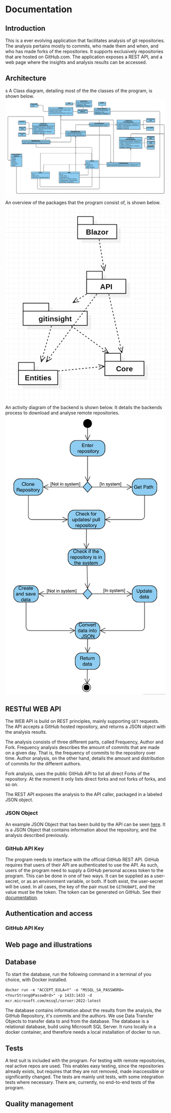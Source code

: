 # Documentation

<!-- This is a comment, write your notes in this structure -->

## Introduction

This is a ever evolving application that facilitates analysis of git repositories.
The analysis pertains mostly to commits, who made them and when, and who has made forks of the repositories.
It supports exclusively repositories that are hosted on GitHub.com.
The application exposes a REST API, and a web page where the insights and analysis results can be accessed.

## Architecture

<!-- Describe the Architecture, both of the systems themselves, and between them -->
s
A Class diagram, detailing most of the the classes of the program, is shown below.
![Class diagram](img/ClassDiagramW45.png)

An overview of the packages that the program consist of, is shown below.
![Package Diagram](img/PackageDiagram.png)

An activity diagram of the backend is shown below. It details the backends process to download and analyse remote repositories.
![Activity Diagram](img/ActivityDiagram.png)

## RESTful WEB API

The WEB API is build on REST principles, mainly supporting `GET` requests.
The API accepts a GitHub hosted repository, and returns a JSON object with the analysis results.

The analysis consists of three different parts, called Frequency, Author and Fork.
Frequency analysis describes the amount of commits that are made on a given day.
That is, the frequency of commits to the repository over time.
Author analysis, on the other hand, details the amount and distribution of commits for the different authors.

Fork analysis, uses the public GitHub API to list all direct Forks of the repository.
At the moment it only lists direct forks and not forks of forks, and so on.

The REST API exposes the analysis to the API caller, packaged in a labeled JSON object.

### JSON Object

An example JSON Object that has been build by the API can be seen [here](JSONExample.md).
It is a JSON Object that contains information about the repository, and the analysis described previously.

### GitHub API Key

The program needs to interface with the official GitHub REST API.
GitHub requires that users of their API are authenticated to use the API.
As such, users of the program need to supply a GitHub personal access token to the program.
This can be done in one of two ways.
It can be supplied as a user-secret, or as an environment variable, or both.
If both exist, the user-secret will be used.
In all cases, the key of the pair must be `GITHUBAPI`, and the value must be the token.
The token can be generated on GitHub.
See their [documentation](https://docs.github.com/en/authentication/keeping-your-account-and-data-secure/creating-a-personal-access-token).

## Authentication and access

### GitHub API Key

## Web page and illustrations

## Database

To start the database, run the following command in a terminal of you choice, with Docker installed.

`docker run -e "ACCEPT_EULA=Y" -e "MSSQL_SA_PASSWORD=<YourStrong@Passw0rd>" -p 1433:1433 -d mcr.microsoft.com/mssql/server:2022-latest`

The database contains information about the results from the analysis, the GitHub Repository, it's commits and the authors.
We use Data Transfer Objects to transfer data to and from the database.
The database is a relational database, build using Microsoft SQL Server.
It runs locally in a docker container, and therefore needs a local installation of docker to run.

## Tests

A test suit is included with the program.
For testing with remote repositories, real active repos are used.
This enables easy testing, since the repositories already exists, but requires that they are not removed, made inaccessible or significantly changed.
The tests are mainly unit tests, with some integration tests where necessary.
There are, currently, no end-to-end tests of the program.

## Quality management

